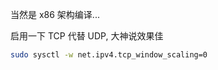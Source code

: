当然是 x86 架构编译...  

启用一下 TCP 代替 UDP, 大神说效果佳
``` bash
sudo sysctl -w net.ipv4.tcp_window_scaling=0
```
